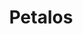 ---
title: Petalos
date: 
draft: false

# descripcion
description : Aro pasante de plata con marquesitas. 

materials: Plata 925

color: Plateado

dimensions: 0,9 cm

code: 01-02-0296

type: "Aros"

categories: []

price: $2.330,00

price_eftvo: $1.980,00

# Images
# first image will be shown in the product page
images:
  # - image: "images/path_to_image"
  # La ubicacion de las imagenes es imagenes/Aros/Aros.Marquesita/01-02-0296-petalos
  - image: "./images/aros/marquesita/01-02-0296-petalos_a.jpeg"
  - image: "./images/aros/marquesita/01-02-0296-petalos_b.jpeg"
---